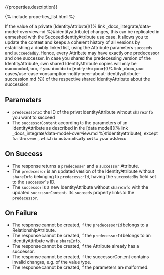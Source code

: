 {{properties.description}}

{% include properties_list.html %}

If the value of a private [IdentityAttribute]({% link _docs_integrate/data-model-overview.md %}#identityattribute) changes, this can be replicated in enmeshed with the SucceedIdentityAttribute use case.
It allows you to update the content and keeps a coherent history of all versions by establishing a doubly linked list, using the Attribute parameters `succeeds` and `succeededBy`.
Hence, every Attribute may have exactly one predecessor and one successor.
In case you shared the predecessing version of the IdentityAttribute, own shared IdentityAttribute copies will only be succeeded, too, if you decide to [notify the peer]({% link _docs_use-cases/use-case-consumption-notify-peer-about-identityattribute-succession.md %}) of the respective shared IdentityAttribute about the succession.

## Parameters

- `predecessorId`: the ID of the privat IdentityAttribute without `shareInfo` you want to succeed
- The `successorContent` according to the parameters of an IdentityAttribute as described in the [data model]({% link _docs_integrate/data-model-overview.md %}#identityattribute), except for the `owner`, which is automatically set to your address

## On Success

- The response returns a `predecessor` and a `successor` Attribute.
- The `predecessor` is an updated version of the IdentityAttribute without `shareInfo` belonging to `predecessorId`, having the `succeededBy` field set to the `successor`'s ID.
- The `successor` is a new IdentityAttribute without `shareInfo` with the updated `successorContent`. Its `succeeds` property links to the `predecessor`.

## On Failure

- The response cannot be created, if the `predecessorId` belongs to a RelationshipAttribute.
- The response cannot be created, if the `predecessorId` belongs to an IdentityAttribute with a `shareInfo`.
- The response cannot be created, if the Attribute already has a successor.
- The response cannot be created, if the successorContent contains invalid changes, e.g. of the value type.
- The response cannot be created, if the parameters are malformed.
